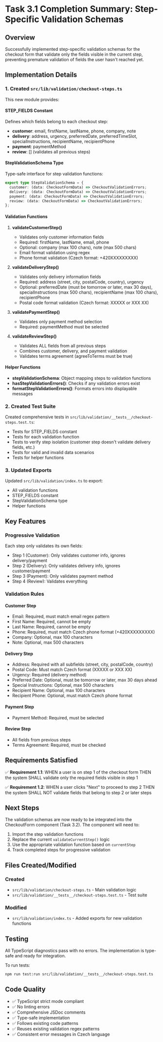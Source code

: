 # Task 3.1 Completion Summary: Step-Specific Validation Schemas

## Overview

Successfully implemented step-specific validation schemas for the checkout form that validate only the fields visible in the current step, preventing premature validation of fields the user hasn't reached yet.

## Implementation Details

### 1. Created `src/lib/validation/checkout-steps.ts`

This new module provides:

#### STEP_FIELDS Constant

Defines which fields belong to each checkout step:

- **customer**: email, firstName, lastName, phone, company, note
- **delivery**: address, urgency, preferredDate, preferredTimeSlot, specialInstructions, recipientName, recipientPhone
- **payment**: paymentMethod
- **review**: [] (validates all previous steps)

#### StepValidationSchema Type

Type-safe interface for step validation functions:

```typescript
export type StepValidationSchema = {
  customer: (data: CheckoutFormData) => CheckoutValidationErrors;
  delivery: (data: CheckoutFormData) => CheckoutValidationErrors;
  payment: (data: CheckoutFormData) => CheckoutValidationErrors;
  review: (data: CheckoutFormData) => CheckoutValidationErrors;
};
```

#### Validation Functions

1. **validateCustomerStep()**
   - Validates only customer information fields
   - Required: firstName, lastName, email, phone
   - Optional: company (max 100 chars), note (max 500 chars)
   - Email format validation using regex
   - Phone format validation (Czech format: +420XXXXXXXXX)

2. **validateDeliveryStep()**
   - Validates only delivery information fields
   - Required: address (street, city, postalCode, country), urgency
   - Optional: preferredDate (must be tomorrow or later, max 30 days), specialInstructions (max 500 chars), recipientName (max 100 chars), recipientPhone
   - Postal code format validation (Czech format: XXXXX or XXX XX)

3. **validatePaymentStep()**
   - Validates only payment method selection
   - Required: paymentMethod must be selected

4. **validateReviewStep()**
   - Validates ALL fields from all previous steps
   - Combines customer, delivery, and payment validation
   - Validates terms agreement (agreeToTerms must be true)

#### Helper Functions

- **stepValidationSchema**: Object mapping steps to validation functions
- **hasStepValidationErrors()**: Checks if any validation errors exist
- **formatStepValidationErrors()**: Formats errors into displayable messages

### 2. Created Test Suite

Created comprehensive tests in `src/lib/validation/__tests__/checkout-steps.test.ts`:

- Tests for STEP_FIELDS constant
- Tests for each validation function
- Tests to verify step isolation (customer step doesn't validate delivery fields, etc.)
- Tests for valid and invalid data scenarios
- Tests for helper functions

### 3. Updated Exports

Updated `src/lib/validation/index.ts` to export:

- All validation functions
- STEP_FIELDS constant
- StepValidationSchema type
- Helper functions

## Key Features

### Progressive Validation

Each step only validates its own fields:

- Step 1 (Customer): Only validates customer info, ignores delivery/payment
- Step 2 (Delivery): Only validates delivery info, ignores customer/payment
- Step 3 (Payment): Only validates payment method
- Step 4 (Review): Validates everything

### Validation Rules

#### Customer Step

- Email: Required, must match email regex pattern
- First Name: Required, cannot be empty
- Last Name: Required, cannot be empty
- Phone: Required, must match Czech phone format (+420XXXXXXXXX)
- Company: Optional, max 100 characters
- Note: Optional, max 500 characters

#### Delivery Step

- Address: Required with all subfields (street, city, postalCode, country)
- Postal Code: Must match Czech format (XXXXX or XXX XX)
- Urgency: Required (delivery method)
- Preferred Date: Optional, must be tomorrow or later, max 30 days ahead
- Special Instructions: Optional, max 500 characters
- Recipient Name: Optional, max 100 characters
- Recipient Phone: Optional, must match Czech phone format

#### Payment Step

- Payment Method: Required, must be selected

#### Review Step

- All fields from previous steps
- Terms Agreement: Required, must be checked

## Requirements Satisfied

✅ **Requirement 1.1**: WHEN a user is on step 1 of the checkout form THEN the system SHALL validate only the required fields visible in step 1

✅ **Requirement 1.2**: WHEN a user clicks "Next" to proceed to step 2 THEN the system SHALL NOT validate fields that belong to step 2 or later steps

## Next Steps

The validation schemas are now ready to be integrated into the CheckoutForm component (Task 3.2). The component will need to:

1. Import the step validation functions
2. Replace the current `validateCurrentStep()` logic
3. Use the appropriate validation function based on `currentStep`
4. Track completed steps for progressive validation

## Files Created/Modified

### Created

- `src/lib/validation/checkout-steps.ts` - Main validation logic
- `src/lib/validation/__tests__/checkout-steps.test.ts` - Test suite

### Modified

- `src/lib/validation/index.ts` - Added exports for new validation functions

## Testing

All TypeScript diagnostics pass with no errors. The implementation is type-safe and ready for integration.

To run tests:

```bash
npm run test:run src/lib/validation/__tests__/checkout-steps.test.ts
```

## Code Quality

- ✅ TypeScript strict mode compliant
- ✅ No linting errors
- ✅ Comprehensive JSDoc comments
- ✅ Type-safe implementation
- ✅ Follows existing code patterns
- ✅ Reuses existing validation regex patterns
- ✅ Consistent error messages in Czech language
